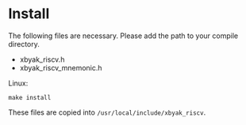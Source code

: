# Install

The following files are necessary. Please add the path to your compile directory.

- xbyak_riscv.h
- xbyak_riscv_mnemonic.h

Linux:
```
make install
```

These files are copied into `/usr/local/include/xbyak_riscv`.

